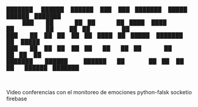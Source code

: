                                                                                   
  ███████    ██████   ██████  ███    ███ ███████  █████   ██████ ███████   
     ███    ██    ██ ██    ██ ████  ████ ██      ██   ██ ██      ██        
    ███     ██    ██ ██    ██ ██ ████ ██ █████   ███████ ██      █████     
   ███      ██    ██ ██    ██ ██  ██  ██ ██      ██   ██ ██      ██        
  ███████    ██████   ██████  ██      ██ ██      ██   ██  ██████ ███████   
                                                                     

Video conferencias con el monitoreo de emociones
python-falsk
socketio
firebase
